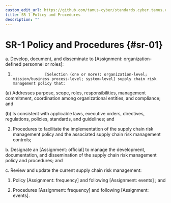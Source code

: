 ```yaml
---
custom_edit_url: https://github.com/tamus-cyber/standards.cyber.tamus.edu/tree/main/content/tamus.edu/TAMUS_profile.xml
title: SR-1 Policy and Procedures
description: ""
---
```


# SR-1 Policy and Procedures {#sr-01}

a. Develop, document, and disseminate to [Assignment: organization-defined personnel or roles]:

1. 
                     [Selection (one or more): organization-level; mission/business process-level; system-level] supply chain risk management policy that:

(a) Addresses purpose, scope, roles, responsibilities, management commitment, coordination among organizational entities, and compliance; and

(b) Is consistent with applicable laws, executive orders, directives, regulations, policies, standards, and guidelines; and

2. Procedures to facilitate the implementation of the supply chain risk management policy and the associated supply chain risk management controls;

b. Designate an [Assignment: official] to manage the development, documentation, and dissemination of the supply chain risk management policy and procedures; and

c. Review and update the current supply chain risk management:

1. Policy [Assignment: frequency] and following [Assignment: events] ; and

2. Procedures [Assignment: frequency] and following [Assignment: events].

